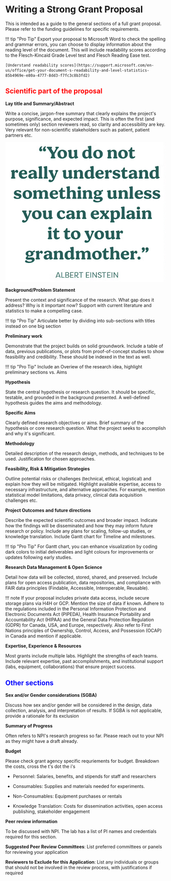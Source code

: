 # Writing a Strong Grant Proposal

This is intended as a guide to the general sections of a full grant proposal. Please refer to the funding guidelines for specific requirements.

!!! tip "Pro Tip"
    Export your proposal to Microsoft Word to check the spelling and grammar errors, you can choose to display information about the reading level of the document. This will include readability scores according to the Flesch-Kincaid Grade Level test and Flesch Reading Ease test. 

    [Understand readability scores](https://support.microsoft.com/en-us/office/get-your-document-s-readability-and-level-statistics-85b4969e-e80a-4777-8dd3-f7fc3c8b3fd2)

## <h2 style="color: red;">Scientific part of the proposal</h2>
**Lay title and Summary/Abstract**

Write a concise, jargon-free summary that clearly explains the project's purpose, significance, and expected impact. This is often the first (and sometimes only) section reviewers read, so clarity and accessibility are key. Very relevant for non-scientific stakeholders such as patient, patient partners etc.

![funny](images/funny.png)

**Background/Problem Statement**

Present the context and significance of the research. What gap does it address? Why is it important now? Support with current literature and statistics to make a compelling case.

!!! tip "Pro Tip"
    Articulate better by dividing into sub-sections with titles instead on one big section

**Preliminary work**

Demonstrate that the project builds on solid groundwork. Include a table of data, previous publications, or plots from proof-of-concept studies to show feasibility and credibility. These should be indexed in the text as well. 

!!! tip "Pro Tip"
    Include an Overiew of the research idea, highlight preliminary sections vs. Aims

**Hypothesis**

State the central hypothesis or research question. It should be specific, testable, and grounded in the background presented. A well-defined hypothesis guides the aims and methodology.

**Specific Aims**

Clearly defined research objectives or aims. Brief summary of the hypothesis or core research question. What the project seeks to accomplish and why it's significant.

**Methodology**

Detailed description of the research design, methods, and techniques to be used. Justification for chosen approaches. 

**Feasibility, Risk & Mitigation Strategies**

Outline potential risks or challenges (technical, ethical, logistical) and explain how they will be mitigated. Highlight available expertise, access to necessary infrastructure, and alternative approaches.
For example, mention statistical model limitations, data privacy, clinical data acquisition challenges etc.

**Project Outcomes and future directions**

Describe the expected scientific outcomes and broader impact. Indicate how the findings will be disseminated and how they may inform future research or policy. Include any plans for scaling, follow-up studies, or knowledge translation. Include Gantt chart for Timeline and milestones.

!!! tip "Pro Tip"
    For Gantt chart, you can enhance visualization by coding dark colors to initial deliverables and light colours for improvements or updates following early studies.

**Research Data Management & Open Science**

Detail how data will be collected, stored, shared, and preserved. Include plans for open access publication, data repositories, and compliance with FAIR data principles (Findable, Accessible, Interoperable, Reusable).

!!! note
    If your proposal includes private data access, include secure storage plans via H4H or GCP. Mention the size of data if known. Adhere to the regulations included in the Personal Information Protection and Electronic Documents Act (PIPEDA), Health Insurance Portability and Accountability Act (HIPAA) and the General Data Protection Regulation (GDPR) for Canada, USA, and Europe, respectively. Also refer to First Nations principles of Ownership, Control, Access, and Possession (OCAP) in Canada and mention if applicable.

**Expertise, Experience & Resources**

Most grants include multiple labs. Highlight the strengths of each teams. Include relevant expertise, past accomplishments, and institutional support (labs, equipment, collaborations) that ensure project success.


## <h2 style="color: blue;">Other sections</h2>

**Sex and/or Gender considerations (SGBA)**

Discuss how sex and/or gender will be considered in the design, data collection, analysis, and interpretation of results. If SGBA is not applicable, provide a rationale for its exclusion

**Summary of Progress**

Often refers to NPI's research progress so far. Please reach out to your NPI as they might have a draft already.

**Budget**

Please check grant agency specific requriements for budget. Breakdown the costs, cross the t's dot the i's

 - Personnel: Salaries, benefits, and stipends for staff and researchers

 - Consumables: Supplies and materials needed for experiments. 

 - Non-Consumables: Equipment purchases or rentals

 - Knowledge Translation: Costs for dissemination activities, open access publishing, stakeholder engagement

**Peer review information**

To be discussed with NPI. The lab has a list of PI names and credentials required for this section.

**Suggested Peer Review Committees**: List preferred committees or panels for reviewing your application

**Reviewers to Exclude for this Application**: List any individuals or groups that should not be involved in the review process, with justifications if required